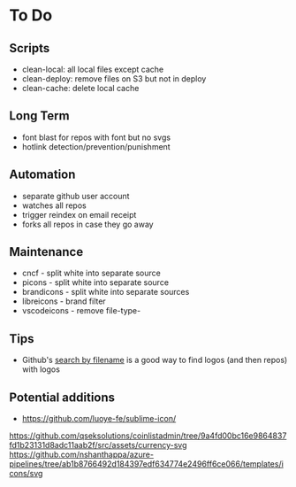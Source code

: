 # To Do

## Scripts

- clean-local: all local files except cache
- clean-deploy: remove files on S3 but not in deploy
- clean-cache: delete local cache

## Long Term

- font blast for repos with font but no svgs
- hotlink detection/prevention/punishment

## Automation

- separate github user account
- watches all repos
- trigger reindex on email receipt
- forks all repos in case they go away

## Maintenance

- cncf - split white into separate source
- picons - split white into separate source
- brandicons - split white into separate sources
- libreicons - brand filter
- vscodeicons - remove file-type-

## Tips

- Github's [search by filename](https://help.github.com/articles/searching-code/#search-by-filename) is a good way to find logos (and then repos) with logos

## Potential additions
- https://github.com/luoye-fe/sublime-icon/

https://github.com/qseksolutions/coinlistadmin/tree/9a4fd00bc16e9864837fd1b23131d8adc11aab2f/src/assets/currency-svg
https://github.com/nshanthappa/azure-pipelines/tree/ab1b8766492d184397edf634774e2496ff6ce066/templates/icons/svg
